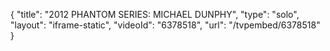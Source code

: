 {
    "title": "2012 PHANTOM SERIES: MICHAEL DUNPHY",
    "type": "solo",
    "layout": "iframe-static",
    "videoId": "6378518",
    "url": "\/tvpembed\/6378518"
}